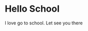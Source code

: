 <html>
<body>
<h1>
Hello School
</h1>
<p>
I love go to school. Let see you there
</p>
</body>
</html>
